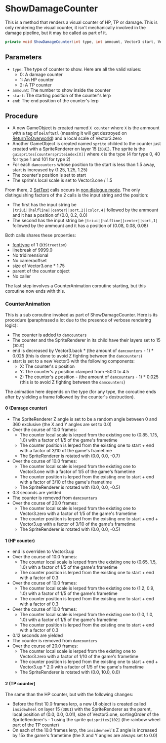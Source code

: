 # ShowDamageCounter
This is a method that renders a visual counter of HP, TP or damage. This is only rendering the visual counter, it isn't mechanically involved in the damage pipeline, but it may be called as part of it.

```cs
private void ShowDamageCounter(int type, int ammount, Vector3 start, Vector3 end)
```

## Parameters

- `type`: The type of counter to show. Here are all the valid values:
    - 0: A damage counter
    - 1: An HP counter
    - 2: A TP counter
- `ammount`: The number to show inside the counter
- `start`: The starting position of the counter's lerp
- `end`: The end position of the counter's lerp

## Procedure

- A new GameObject is created named `X counter` where `X` is the ammount with a tag of `DelAftBtl` (meaning it will get destroyed on [ReturnToOverworld](../Battle%20flow/Terminal%20coroutines/ReturnToOverworld.md)) and a local scale of Vector3.zero
- Another GameObject is created named `sprite` childed to the counter just created with a SpriteRenderer on layer 15 (`3DUI`). The sprite is the `guisprites[counterspriteindex[X]]` where `X` is the type (4 for type 0, 40 for type 1 and 101 for type 2)
- For each `damcounters` whose position to the start is less than 1.5 away, start is increased by (1.25, 1.25, 1.25)
- The counter's position is set to start
- The sprite's local scale is set to Vector3.one / 1.5

From there, 2 [SetText](../../SetText/SetText.md) calls occurs in [non dialogue mode](../../SetText/Dialogue%20mode.md#non-dialogue-mode). The only distinguishing factors of the 2 calls is the input string and the position:

- The first has the input string be `|triui||halfline||center||sort,2||color,4|` followed by the ammount and it has a position of (0.0, 0.2, 0.0)
- The second has the input string be `|triui||halfline||center||sort,1|` followed by the ammount and it has a position of (0.08, 0.08, 0.08)

Both calls shares these properties:

- [fonttype](../../SetText/Notable%20states.md#fonttype) of 1 (`D3Streetism`)
- linebreak of 9999.0
- No tridimensional
- No cameraoffset
- size of Vector3.one * 1.75
- parent of the counter object
- No caller

The last step involves a CounterAnimation coroutine starting, but this coroutine now ends with this.

### CounterAnimation
This is a sub coroutine invoked as part of ShowDamageCounter. Here is its procedure (paraphrased a lot due to the presence of verbose rendering logic):

- The counter is added to `damcounters`
- The counter and the SpriteRenderer in its child have their layers set to 15 (`3DUI`)
- end is decreased by Vector3.back * (the amount of `damcounters` - 1) * 0.025 (this is done to avoid Z fighting between the `damcounters`)
- start is set to a new Vector3 with the following components:
    - X: The counter's x position
    - Y: The counter's y position clamped from -50.0 to 4.5
    - Z: The counter's z position - (the amount of `damcounters` - 1) * 0.025 (this is to avoid Z fighting between the `damcounters`)

The animation here depends on the type (for any type, the coroutine ends after by yielding a frame followed by the counter's destruction).

#### 0 (Damage counter)

- The SpriteRenderer Z angle is set to be a random angle between 0 and 360 exclusive (the X and Y angles are set to 0.0)
- Over the course of 10.0 frames:
    - The counter local scale is lerped from the existing one to (0.85, 1.15, 1.0) with a factor of 1/5 of the game's frametime
    - The counter position is lerped from the existing one to start + end with a factor of 3/10 of the game's frametime
    - The SpriteRenderer is rotated with  (0.0, 0.0, -0.7)
- Over the course of 10.0 frames:
    - The counter local scale is lerped from the existing one to Vector3.one with a factor of 1/5 of the game's frametime
    - The counter position is lerped from the existing one to start + end with a factor of 3/10 of the game's frametime
    - The SpriteRenderer is rotated with  (0.0, 0.0, -0.5)
- 0.3 seconds are yielded
- The counter is removed from `damcounters`
- Over the course of 20.0 frames:
    - The counter local scale is lerped from the existing one to Vector3.zero with a factor of 1/5 of the game's frametime
    - The counter position is lerped from the existing one to start + end + Vector3.up with a factor of 3/10 of the game's frametime
    - The SpriteRenderer is rotated with  (0.0, 0.0, -0.5)

#### 1 (HP counter)

- end is overriden to Vector3.up
- Over the course of 10.0 frames:
    - The counter local scale is lerped from the existing one to (0.65, 1.5, 1.0) with a factor of 1/5 of the game's frametime
    - The counter position is lerped from the existing one to start + end with a factor of 0.3
- Over the course of 10.0 frames:
    - The counter local scale is lerped from the existing one to (1.2, 0.9, 1.0) with a factor of 1/5 of the game's frametime
    - The counter position is lerped from the existing one to start + end with a factor of 0.3
- Over the course of 10.0 frames:
    - The counter local scale is lerped from the existing one to (1.0, 1.0, 1.0) with a factor of 1/5 of the game's frametime
    - The counter position is lerped from the existing one to start + end with a factor of 0.3
- 0.12 seconds are yielded
- The counter is removed from `damcounters`
- Over the course of 20.0 frames:
    - The counter local scale is lerped from the existing one to Vector3.zero with a factor of 1/10 of the game's frametime
    - The counter position is lerped from the existing one to start + end + Vector3.up * 2.0 with a factor of 1/5 of the game's frametime
    - The SpriteRenderer is rotated with  (0.0, 10.0, 0.0)

#### 2 (TP counter)
The same than the HP counter, but with the following changes:

- Before the first 10.0 frames lerp, a new UI object is created called `insidewheel` on layer 15 (`3DUI`) with the SpriteRenderer as the parent, local position of (0.0, 0.0, 0.01), size of Vector3.one, sortingOrder of the SpriteRenderer's - 1 using the sprite `guisprites[102]` (the rainbow wheel part of the TP counter)
- On each of the 10.0 frames lerp, the `insidewheel`'s Z angle is increased by 15x the game's frametime (the X and Y angles are always set to 0.0)
